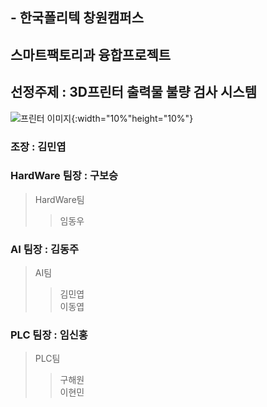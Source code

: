 ## - 한국폴리텍 창원캠퍼스 
## 스마트팩토리과 융합프로젝트

## 선정주제 : 3D프린터 출력물 불량 검사 시스템

![프린터 이미지](https://user-images.githubusercontent.com/112456183/232184175-d3021435-a9b9-411d-9f29-083fd5f1cbb9.jpg){:width="10%"height="10%"}

### 조장 : 김민엽

### HardWare 팀장 : 구보승
> HardWare팀
>> 임동우     
>> 
### AI 팀장        : 김동주
> AI팀
>> 김민엽     
>> 이동엽    
>> 
### PLC 팀장      : 임신홍
> PLC팀
>> 구해원   
>> 이현민       


